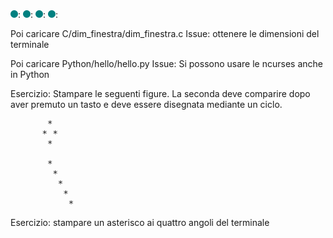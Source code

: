 
![](../../images/people/tess.png):
![](../../images/people/tess.png):
![](../../images/people/tess.png):
![](../../images/people/tess.png):


Poi caricare C/dim_finestra/dim_finestra.c
Issue:
ottenere le dimensioni del terminale

Poi caricare Python/hello/hello.py
Issue:
Si possono usare le ncurses anche in Python

Esercizio:
Stampare le seguenti figure.
La seconda deve comparire dopo aver premuto un tasto
e deve essere disegnata mediante un ciclo.
<pre>
       *
      * *
       *

       *
        *
         *
          *
           *
</pre>

Esercizio:
stampare un asterisco ai quattro angoli del terminale
